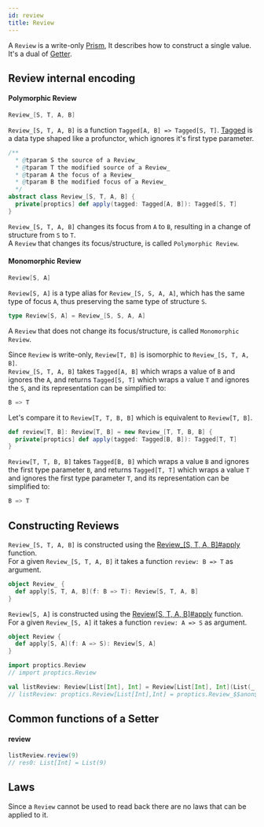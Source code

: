 ```yaml
---
id: review
title: Review
---
```


A `Review` is a write-only <a href="/Proptics/docs/optics/prism" target="_blank">Prism</a>, It
describes how to construct a single value. It's a dual of <a href="/Proptics/docs/optics/getter" target="_blank">Getter</a>.<br/>

## Review internal encoding

#### Polymorphic Review

```scala
Review_[S, T, A, B]
```

`Review_[S, T, A, B]` is a function `Tagged[A, B] => Tagged[S, T]`. [Tagged](/Proptics/docs/data-types/tagged) is a data type shaped like a profunctor, which ignores it's first type parameter.

```scala
/**
  * @tparam S the source of a Review_
  * @tparam T the modified source of a Review_
  * @tparam A the focus of a Review_
  * @tparam B the modified focus of a Review_
  */
abstract class Review_[S, T, A, B] {
  private[proptics] def apply(tagged: Tagged[A, B]): Tagged[S, T]
}
```

`Review_[S, T, A, B]` changes its focus from `A` to `B`, resulting in a change of structure from `S` to `T`.</br>
 A `Review` that changes its focus/structure, is called `Polymorphic Review`.
 
 #### Monomorphic Review
 
```scala
Review[S, A]
```

`Review[S, A]` is a type alias for `Review_[S, S, A, A]`, which has the same type of focus `A`, thus preserving the same type of structure `S`.

```scala
type Review[S, A] = Review_[S, S, A, A]
``` 

A `Review` that does not change its focus/structure, is called `Monomorphic Review`.

Since `Review` is write-only, `Review[T, B]` is isomorphic to `Review_[S, T, A, B]`.</br>
`Review_[S, T, A, B]` takes `Tagged[A, B]` which wraps a value of `B` and  ignores the `A`, and returns `Tagged[S, T]` 
 which wraps a value `T` and ignores the `S`,  and its representation can be simplified to:

```scala
B => T
```
Let's compare it to `Review[T, T, B, B]` which is equivalent to `Review[T, B]`.</br> 

```scala
def review[T, B]: Review[T, B] = new Review_[T, T, B, B] {
  private[proptics] def apply(tagged: Tagged[B, B]): Tagged[T, T] 
}
```

`Review[T, T, B, B]` takes `Tagged[B, B]` which wraps a value `B` and  ignores the first type parameter `B`, and returns `Tagged[T, T]` which wraps a value `T` and ignores the first type parameter `T`, 
and its representation can be simplified to:

```scala
B => T
```

## Constructing Reviews

`Review_[S, T, A, B]` is constructed using the [Review_[S, T, A, B]#apply](/Proptics/api/proptics/Review_$.html) function.</br>
For a given `Review_[S, T, A, B]` it takes a function `review: B => T` as argument.

```scala
object Review_ {
  def apply[S, T, A, B](f: B => T): Review[S, T, A, B]
}
```

`Review[S, A]` is constructed using the [Review[S, T, A, B]#apply](/Proptics/api/proptics/Review$.html) function.</br>
For a given `Review_[S, A]` it takes a function `review: A => S` as argument.

```scala
object Review {
  def apply[S, A](f: A => S): Review[S, A]
}
```

```scala
import proptics.Review
// import proptics.Review 

val listReview: Review[List[Int], Int] = Review[List[Int], Int](List(_))
// listReview: proptics.Review[List[Int],Int] = proptics.Review_$$anon$5@a6255a
```

## Common functions of a Setter

#### review
```scala
listReview.review(9)
// res0: List[Int] = List(9)
```

## Laws

Since a `Review` cannot be used to read back there are no laws that can be applied to it.
